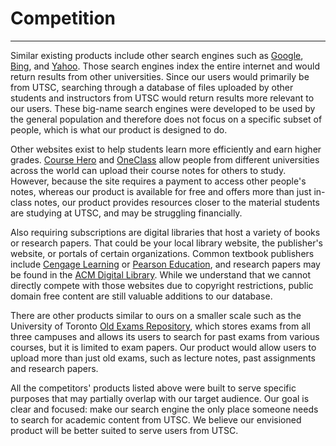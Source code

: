 # Competition
--------------------

Similar existing products include other search engines such as [Google](https://www.google.com/), [Bing](https://www.bing.com/), and [Yahoo](https://www.yahoo.com/). Those search engines index the entire internet and would return results from other universities. Since our users would primarily be from UTSC, searching through a database of files uploaded by other students and instructors from UTSC would return results more relevant to our users. These big-name search engines were developed to be used by the general population and therefore does not focus on a specific subset of people, which is what our product is designed to do.

Other websites exist to help students learn more efficiently and earn higher grades. [Course Hero](https://www.coursehero.com/) and [OneClass](https://oneclass.com/) allow people from different universities across the world can upload their course notes for others to study. However, because the site requires a payment to access other people's notes, whereas our product is available for free and offers more than just in-class notes, our product provides resources closer to the material students are studying at UTSC, and may be struggling financially.

Also requiring subscriptions are digital libraries that host a variety of books or research papers. That could be your local library website, the publisher's website, or portals of certain organizations. Common textbook publishers include [Cengage Learning](https://www.cengage.com/) or [Pearson Education](https://etext.pearson.com/), and research papers may be found in the [ACM Digital Library](https://dl.acm.org/). While we understand that we cannot directly compete with those websites due to copyright restrictions, public domain free content are still valuable additions to our database.

There are other products similar to ours on a smaller scale such as the University of Toronto [Old Exams Repository](https://exams-library-utoronto-ca.myaccess.library.utoronto.ca/), which stores exams from all three campuses and allows its users to search for past exams from various courses, but it is limited to exam papers. Our product would allow users to upload more than just old exams, such as lecture notes, past assignments and research papers.

All the competitors' products listed above were built to serve specific purposes that may partially overlap with our target audience. Our goal is clear and focused: make our search engine the only place someone needs to search for academic content from UTSC. We believe our envisioned product will be better suited to serve users from UTSC.
